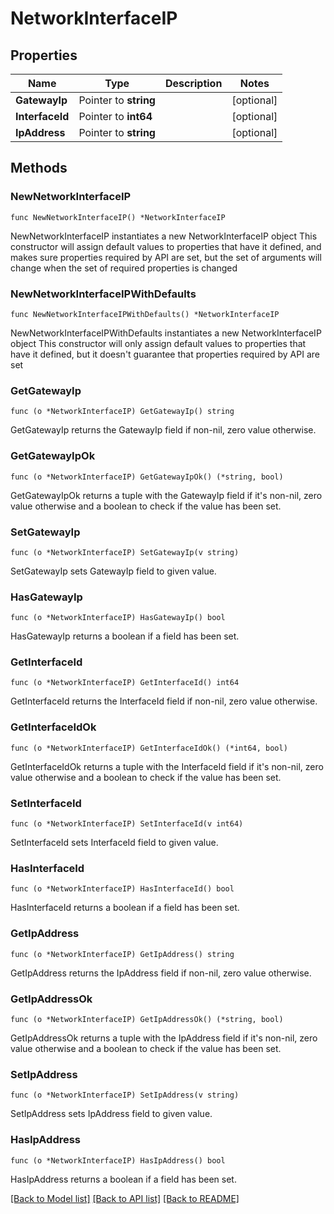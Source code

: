 # NetworkInterfaceIP

## Properties

Name | Type | Description | Notes
------------ | ------------- | ------------- | -------------
**GatewayIp** | Pointer to **string** |  | [optional] 
**InterfaceId** | Pointer to **int64** |  | [optional] 
**IpAddress** | Pointer to **string** |  | [optional] 

## Methods

### NewNetworkInterfaceIP

`func NewNetworkInterfaceIP() *NetworkInterfaceIP`

NewNetworkInterfaceIP instantiates a new NetworkInterfaceIP object
This constructor will assign default values to properties that have it defined,
and makes sure properties required by API are set, but the set of arguments
will change when the set of required properties is changed

### NewNetworkInterfaceIPWithDefaults

`func NewNetworkInterfaceIPWithDefaults() *NetworkInterfaceIP`

NewNetworkInterfaceIPWithDefaults instantiates a new NetworkInterfaceIP object
This constructor will only assign default values to properties that have it defined,
but it doesn't guarantee that properties required by API are set

### GetGatewayIp

`func (o *NetworkInterfaceIP) GetGatewayIp() string`

GetGatewayIp returns the GatewayIp field if non-nil, zero value otherwise.

### GetGatewayIpOk

`func (o *NetworkInterfaceIP) GetGatewayIpOk() (*string, bool)`

GetGatewayIpOk returns a tuple with the GatewayIp field if it's non-nil, zero value otherwise
and a boolean to check if the value has been set.

### SetGatewayIp

`func (o *NetworkInterfaceIP) SetGatewayIp(v string)`

SetGatewayIp sets GatewayIp field to given value.

### HasGatewayIp

`func (o *NetworkInterfaceIP) HasGatewayIp() bool`

HasGatewayIp returns a boolean if a field has been set.

### GetInterfaceId

`func (o *NetworkInterfaceIP) GetInterfaceId() int64`

GetInterfaceId returns the InterfaceId field if non-nil, zero value otherwise.

### GetInterfaceIdOk

`func (o *NetworkInterfaceIP) GetInterfaceIdOk() (*int64, bool)`

GetInterfaceIdOk returns a tuple with the InterfaceId field if it's non-nil, zero value otherwise
and a boolean to check if the value has been set.

### SetInterfaceId

`func (o *NetworkInterfaceIP) SetInterfaceId(v int64)`

SetInterfaceId sets InterfaceId field to given value.

### HasInterfaceId

`func (o *NetworkInterfaceIP) HasInterfaceId() bool`

HasInterfaceId returns a boolean if a field has been set.

### GetIpAddress

`func (o *NetworkInterfaceIP) GetIpAddress() string`

GetIpAddress returns the IpAddress field if non-nil, zero value otherwise.

### GetIpAddressOk

`func (o *NetworkInterfaceIP) GetIpAddressOk() (*string, bool)`

GetIpAddressOk returns a tuple with the IpAddress field if it's non-nil, zero value otherwise
and a boolean to check if the value has been set.

### SetIpAddress

`func (o *NetworkInterfaceIP) SetIpAddress(v string)`

SetIpAddress sets IpAddress field to given value.

### HasIpAddress

`func (o *NetworkInterfaceIP) HasIpAddress() bool`

HasIpAddress returns a boolean if a field has been set.


[[Back to Model list]](../README.md#documentation-for-models) [[Back to API list]](../README.md#documentation-for-api-endpoints) [[Back to README]](../README.md)


